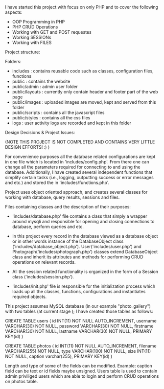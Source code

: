 I have started this project with focus on only PHP and to cover the following aspects:

- OOP Programming in PHP
- PHP CRUD Operations
- Working with GET and POST requestes
- Working SESSIONs
- Working with FILES

Project structure:

Folders:
- includes		: contains reusable code such as classes, configuration files, functions
- public		: contains the website 
- public/admin		: admin user folder
- public/layouts	: currently only contain header and footer part of the web page
- public/images		: uploaded images are moved, kept and served from this folder
- public/scripts	: contains all the javascript files
- public/styles		: contains all the css files
- logs			: user activity logs are recorded and kept in this folder


Design Decisions & Project Issues:

(NOTE THIS PROJECT IS NOT COMPLETED AND CONTAINS VERY LITTLE DESIGN EFFORTS! :) )


For convenience purposes all the database related configurations are kept in one file which is located in 'includes/config.php'. From there one can change all the parameters required for connecting to and using the database.
Additionally, I have created several independent functions that simplify certain tasks (i.e., logging, outputting success or error messages and etc.) and stored the in 'includes/functions.php'.

Project uses object oriented approach, and creates several classes for working with database, query results, sessions and files.

Files containing classes and the description of their purposes:
- 'includes/database.php' file contains a class that simply a wrapper around mysqli and responsible for opening and closing connections to database, perform queries and etc.

- In this project every record in the database viewed as a database object or in other words instance of the DatabaseObject class ('includes/database_object.php'). User('includes/user.php') and Photograph('includes/photograph.php') classes extend DatabaseObject class and inherit its attributes and methods for performing CRUD operations on relevant records.

- All the session related functionality is organized in the form of a Session class ('includes/session.php'). 

- 'includes/init.php' file is responsible for the initialization process which loads up all the classes, functions, configurations and instantiates required objects. 

This project assumes MySQL database (in our example "photo_gallery") with two tables (at current stage );
I have created those tables as follows:

CREATE TABLE users (
	id INT(11) NOT NULL AUTO_INCREMENT,
	username VARCHAR(30) NOT NULL,
	password VARCHAR(30) NOT NULL,
	firstname VARCHAR(30) NOT NULL,
	lastname VARCHAR(30) NOT NULL,
	PRIMARY KEY(id)
)


CREATE TABLE photos (
	id INT(11) NOT NULL AUTO_INCREMENT,
	filename VARCHAR(255) NOT NULL,
	type VARCHAR(100) NOT NULL,
	size INT(11) NOT NULL,
	caption varchar(255),
	PRIMARY KEY(id)
)

Length and type of some of the fields can be modified. Example: caption field can be text or id fields maybe unsigned.
Users table is used to contain admin priviliged users which are able to login and perform CRUD operations on photos table.






